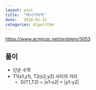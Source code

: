 ```yaml
---
layout: post
title:  "택시기하학"
date:   2018-01-12
categories: Algorithm
---
```


<https://www.acmicpc.net/problem/3053>

## 풀이

- 단순 수학
- T1(x1,y1), T2(x2,y2) 사이의 거리
	- D(T1,T2) = |x1-x2| + |y1-y2|



